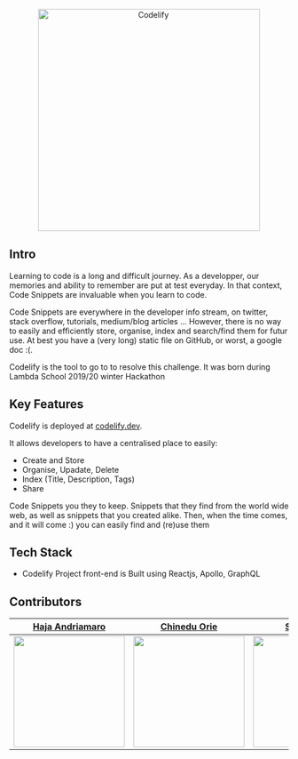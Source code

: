 
<p align="center">
  <a href="https://www.codelify.dev">
    <img alt="Codelify" src="https://res.cloudinary.com/codelify/image/upload/f_auto,q_auto/v1583158030/logo-green-grad_b5mjgi.svg" width="400" />
  </a>
</p>


## Intro

Learning to code is a long and difficult journey. As a developper, our memories and ability to remember are put at test everyday. In that context, Code Snippets are invaluable when you learn to code. 

Code Snippets are everywhere in the developer info stream, on twitter, stack overflow, tutorials, medium/blog articles ... However, there is no way to easily and efficiently store, organise, index and search/find them for futur use. At best you have a (very long) static file on GitHub, or worst, a google doc :(.

Codelify is the tool to go to to resolve this challenge. It was born during Lambda School 2019/20 winter Hackathon 


## Key Features

Codelify is deployed at [codelify.dev](https://codelify.dev).


It allows developers to have a centralised place to easily:



- Create and Store
- Organise, Upadate, Delete
- Index (Title, Description, Tags)
- Share


Code Snippets you they to keep. Snippets that they find from the world wide web, as well as snippets that you created alike. Then, when the time comes, and it will come :) you can easily find and (re)use them

## Tech Stack

- Codelify Project front-end is Built using Reactjs, Apollo, GraphQL

## Contributors


|                                     [Haja Andriamaro](https://github.com/Haja-andri)                                      |                                        [Chinedu Orie](https://github.com/nedssoft)                                        |                                        [Sorin Chis](https://github.com/SorinC6).                                         |
| :-----------------------------------------------------------------------------------------------------------------------: | :-----------------------------------------------------------------------------------------------------------------------: | :----------------------------------------------------------------------------------------------------------------------: |
| [<img src="https://ca.slack-edge.com/T4JUEB3ME-UHVBU95RC-8b9c4a81bdcd-512" width = "200" />](https://github.com/nedssoft) | [<img src="https://ca.slack-edge.com/T4JUEB3ME-UJ01FL4R3-94930c3ebbac-512" width = "200" />](https://github.com/nedssoft) | [<img src="https://ca.slack-edge.com/T4JUEB3ME-UF5L3SDCK-3de9e169d28b-512" width = "200" />](https://github.com/SorinC6) |
